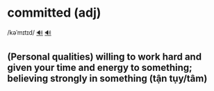 # committed (adj)

/kəˈmɪtɪd/ [🔊](https://www.oxfordlearnersdictionaries.com/media/english/uk_pron/c/com/commi/committed__gb_1.mp3) [🔊](https://www.oxfordlearnersdictionaries.com/media/english/us_pron/c/com/commi/committed__us_1.mp3)

## (Personal qualities) willing to work hard and given your time and energy to something; believing strongly in something (tận tụy/tâm)